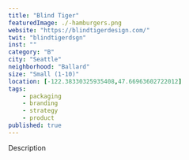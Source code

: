 ```yaml
---
title: "Blind Tiger"
featuredImage: ./-hamburgers.png
website: "https://blindtigerdesign.com/"
twit: "blindtigerdsgn"
inst: ""
category: "B"
city: "Seattle"
neighborhood: "Ballard"
size: "Small (1-10)"
location: [-122.38330325935408,47.66963602722012]
tags:
    - packaging
    - branding
    - strategy
    - product
published: true
---
```


Description
